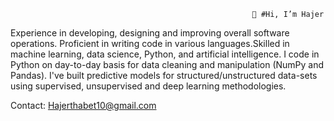                                                           👋 #Hi, I’m Hajer



Experience in developing, designing and improving overall software operations. Proficient in writing code in various languages.Skilled in machine learning, data science, Python, and artificial intelligence.
I code in Python on day-to-day basis for data cleaning and manipulation (NumPy and Pandas). I've built predictive models for structured/unstructured data-sets using supervised, unsupervised and deep learning methodologies.

Contact: Hajerthabet10@gmail.com

